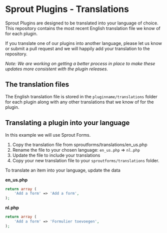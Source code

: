 # Sprout Plugins - Translations

Sprout Plugins are designed to be translated into your language of choice. This repository contains the most recent English translation file we know of for each plugin. 

If you translate one of our plugins into another language, please let us know or submit a pull request and we will happily add your translation to the repository.

_Note: We are working on getting a better process in place to make these updates more consistent with the plugin releases._

## The translation files

The English translation file is stored in the `pluginname/translations` folder for each plugin along with any other translations that we know of for the plugin.

## Translating a plugin into your language

In this example we will use Sprout Forms.

1. Copy the translation file from sproutforms/translations/en_us.php
2. Rename the file to your chosen language: `en_us.php` => `nl.php`
3. Update the file to include your translations
4. Copy your new translation file to your `sproutforms/translations` folder.

To translate an item into your language, update the data 

**en_us.php**

``` php
return array (
	'Add a form' => 'Add a form',
);
```

**nl.php**

``` php
return array (
	'Add a form' => 'Formulier toevoegen',
);
```
